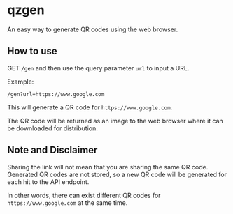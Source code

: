 # qzgen
An easy way to generate QR codes using the web browser.

## How to use
GET `/gen` and then use the query parameter `url` to input a URL.

Example:
```
/gen?url=https://www.google.com
```
This will generate a QR code for `https://www.google.com`.

The QR code will be returned as an image to the web browser where it can be downloaded for distribution.

## Note and Disclaimer
Sharing the link will not mean that you are sharing the same QR code. Generated QR codes are not stored, so a new QR code will be generated for each hit to the API endpoint.

In other words, there can exist different QR codes for `https://www.google.com` at the same time.

